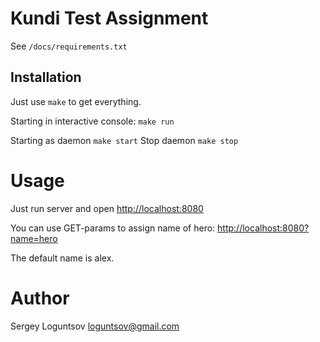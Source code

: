 # Kundi Test Assignment

See `/docs/requirements.txt`

## Installation

Just use ``make`` to get everything.

Starting in interactive console:
```make run```

Starting as daemon ```make start```
Stop daemon ```make stop```

# Usage

Just run server and open [http://localhost:8080](http://localhost:8080)

You can use GET-params to assign name of hero: [http://localhost:8080?name=hero](http://localhost:8080?name=hero)

The default name is alex.

# Author

Sergey Loguntsov <loguntsov@gmail.com>